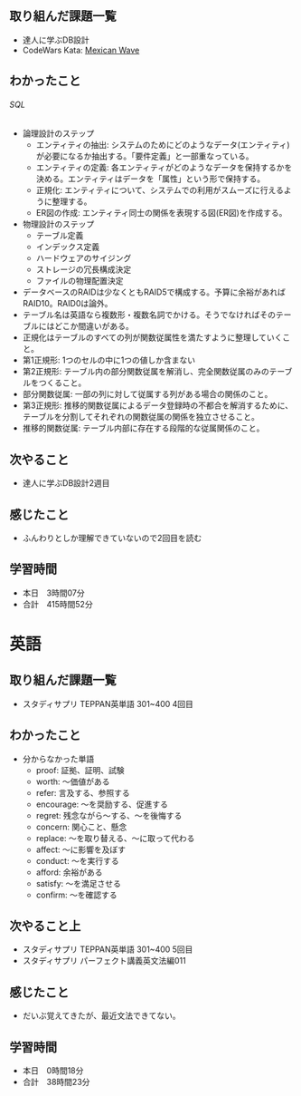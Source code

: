 ## 取り組んだ課題一覧
- 達人に学ぶDB設計
- CodeWars Kata: [Mexican Wave](https://www.codewars.com/kata/58f5c63f1e26ecda7e000029/ruby)
## わかったこと
###### SQL
- 論理設計のステップ
    - エンティティの抽出: システムのためにどのようなデータ(エンティティ)が必要になるか抽出する。「要件定義」と一部重なっている。
    - エンティティの定義: 各エンティティがどのようなデータを保持するかを決める。エンティティはデータを「属性」という形で保持する。
    - 正規化: エンティティについて、システムでの利用がスムーズに行えるように整理する。
    - ER図の作成: エンティティ同士の関係を表現する図(ER図)を作成する。
- 物理設計のステップ
    - テーブル定義
    - インデックス定義
    - ハードウェアのサイジング
    - ストレージの冗長構成決定
    - ファイルの物理配置決定
- データベースのRAIDは少なくともRAID5で構成する。予算に余裕があればRAID10。RAID0は論外。
- テーブル名は英語なら複数形・複数名詞でかける。そうでなければそのテーブルにはどこか間違いがある。
- 正規化はテーブルのすべての列が関数従属性を満たすように整理していくこと。
- 第1正規形: 1つのセルの中に1つの値しか含まない
- 第2正規形: テーブル内の部分関数従属を解消し、完全関数従属のみのテーブルをつくること。
- 部分関数従属: 一部の列に対して従属する列がある場合の関係のこと。
- 第3正規形: 推移的関数従属によるデータ登録時の不都合を解消するために、テーブルを分割してそれぞれの関数従属の関係を独立させること。
- 推移的関数従属: テーブル内部に存在する段階的な従属関係のこと。

## 次やること
- 達人に学ぶDB設計2週目
## 感じたこと
- ふんわりとしか理解できていないので2回目を読む
## 学習時間
- 本日　3時間07分
- 合計　415時間52分


# 英語
## 取り組んだ課題一覧
- スタディサプリ TEPPAN英単語 301~400 4回目
## わかったこと
- 分からなかった単語
    - proof: 証拠、証明、試験
    - worth: 〜価値がある
    - refer: 言及する、参照する
    - encourage: 〜を奨励する、促進する
    - regret: 残念ながら〜する、〜を後悔する
    - concern: 関心こと、懸念
    - replace: 〜を取り替える、〜に取って代わる
    - affect: 〜に影響を及ぼす
    - conduct: 〜を実行する
    - afford: 余裕がある
    - satisfy: 〜を満足させる
    - confirm: 〜を確認する
## 次やること上
- スタディサプリ TEPPAN英単語 301~400 5回目
- スタディサプリ パーフェクト講義英文法編011
## 感じたこと
- だいぶ覚えてきたが、最近文法できてない。
## 学習時間
- 本日　0時間18分
- 合計　38時間23分